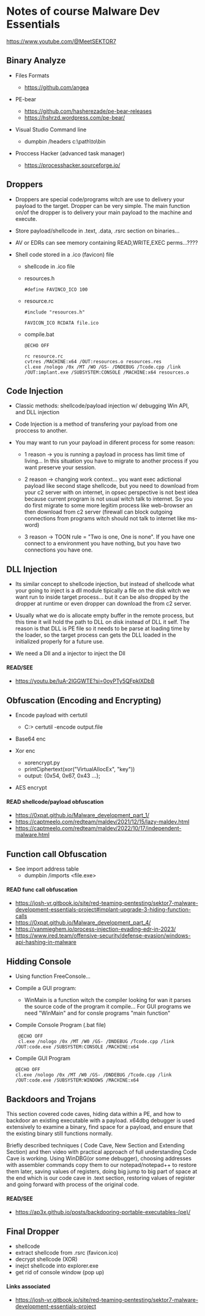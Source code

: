 # Notes of course Malware Dev Essentials

https://www.youtube.com/@MeetSEKTOR7


## Binary Analyze

- Files Formats
  - https://github.com/angea

- PE-bear
  - https://github.com/hasherezade/pe-bear-releases
  - https://hshrzd.wordpress.com/pe-bear/

- Visual Studio Command line
  - dumpbin /headers c:\path\to\bin

- Proccess Hacker (advanced task manager)
  - https://processhacker.sourceforge.io/


## Droppers

- Droppers are special code/programs witch are use to delivery your payload to the target. Dropper can be very simple. 
  The main function on/of the dropper is to delivery your main payload to the machine and execute.

- Store payload/shellcode in .text, .data, .rsrc section on binaries...

- AV or EDRs can see memory containing READ,WRITE,EXEC perms...????

- Shell code stored in a .ico (favicon) file
  - shellcode in .ico file
  - resources.h

    ```
    #define FAVINCO_ICO 100
    ```

  - resource.rc

    ```
    #include "resources.h"

    FAVICON_ICO RCDATA file.ico
    ```

   - compile.bat

     ```
     @ECHO OFF

     rc resource.rc
     cvtres /MACHINE:x64 /OUT:resources.o resources.res
     cl.exe /nologo /0x /MT /WO /GS- /DNDEBUG /Tcode.cpp /link /OUT:implant.exe /SUBSYSTEM:CONSOLE /MACHINE:x64 resources.o
     ```

## Code Injection

- Classic methods: shellcode/payload injection w/ debugging Win API, and DLL injection

- Code Injection is a method of transfering your payload from one proccess to another.

- You may want to run your payload in diferent process for some reason:

  - 1 reason -> you is running a payload in process has limit time of living... In this situation you have to migrate to another process if you want preserve your session.

  - 2 reason -> changing work context... you want exec adictional payload like second stage shellcode, but you need to download from your c2 server with on internet, in opsec perspective is not best idea because current program is not usual witch talk to internet. So you do first migrate to some more legitim process like web-browser an then download from c2 server (firewall can block outgoing connections from programs witch should not talk to internet like ms-word)

  - 3 reason -> TOON rule = "Two is one, One is none". If you have one connect to a environment you have nothing, but you have two connections you have one.



## DLL Injection

- Its similar concept to shellcode injection, but instead of shellcode what your going to inject is a dll module tipically a file on the disk witch we
  want run to inside target process... but it can be also dropped by the dropper at runtime or even dropper can download the from c2 server.

- Usually what we do is allocate empty buffer in the remote process, but this time it will hold the path to DLL on disk instead of DLL it self.
  The reason is that DLL is PE file so it needs to be parse at loading time by the loader, so the target process can gets the DLL loaded in the
  initialized properly for a future use.

- We need a Dll and a injector to inject the Dll


#### READ/SEE

- https://youtu.be/IuA-2IGGWTE?si=0oyPTy5QFpklXDbB


## Obfuscation (Encoding and Encrypting)

- Encode payload with certutil
  - C:\> certutil -encode <file or string> output.file

- Base64 enc

- Xor enc
  - xorencrypt.py
  - printCiphertext(xor("VirtualAllocEx", "key"))
  - output: {0x54, 0x67, 0x43 ...};

- AES encrypt

#### READ shellcode/payload obfuscation
- https://0xpat.github.io/Malware_development_part_1/
- https://captmeelo.com/redteam/maldev/2021/12/15/lazy-maldev.html
- https://captmeelo.com/redteam/maldev/2022/10/17/independent-malware.html


## Function call Obfuscation

- See import address table
  - dumpbin /imports <file.exe>


#### READ func call obfuscation
- https://josh-vr.gitbook.io/site/red-teaming-pentesting/sektor7-malware-development-essentials-project#implant-upgrade-3-hiding-function-calls
- https://0xpat.github.io/Malware_development_part_4/
- https://vanmieghem.io/process-injection-evading-edr-in-2023/
- https://www.ired.team/offensive-security/defense-evasion/windows-api-hashing-in-malware


## Hidding Console

- Using function FreeConsole...

- Compile a GUI program:
  - WinMain is a function witch the compiler looking for wan it parses the source code of the program it compile... For GUI programs we need "WinMain" and for consle programs "main function"

- Compile Console Program (.bat file)

  ```
   @ECHO OFF
   cl.exe /nologo /0x /MT /W0 /GS- /DNDEBUG /Tcode.cpp /link /OUT:code.exe /SUBSYSTEM:CONSOLE /MACHINE:x64
  ```

- Compile GUI Program

  ```
  @ECHO OFF
  cl.exe /nologo /0x /MT /W0 /GS- /DNDEBUG /Tcode.cpp /link /OUT:code.exe /SUBSYSTEM:WINDOWS /MACHINE:x64
  ```


## Backdoors and Trojans

This section covered code caves, hiding data within a PE, and how to backdoor an existing executable with a payload. x64dbg debugger is used extensively to examine a binary, find space for a payload, and ensure that the existing binary still functions normally. 

Briefly described techniques ( Code Cave, New Section and Extending Section) and then video with practical approach of full understanding Code Cave is working. Using WinDBG(or some debugger), choosing addresses with assembler commands copy them to our notepad/notepad++ to restore them later, saving values of registers, doing big jump to big part of space at the end which is our code cave in .text section, restoring values of register and going forward with process of the original code.


#### READ/SEE

- https://ap3x.github.io/posts/backdooring-portable-executables-(pe)/


## Final Dropper

- shellcode 
- extract shellcode from .rsrc (favicon.ico)
- decrypt shellcode (XOR)
- inejct shellcode into explorer.exe
- get rid of console window (pop up)


#### Links associated

- https://josh-vr.gitbook.io/site/red-teaming-pentesting/sektor7-malware-development-essentials-project
